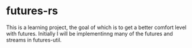 # futures-rs

This is a learning project, the goal of which is to get a better comfort level with futures.
Initially I will be implementinng many of the futures and streams in futures-util.
